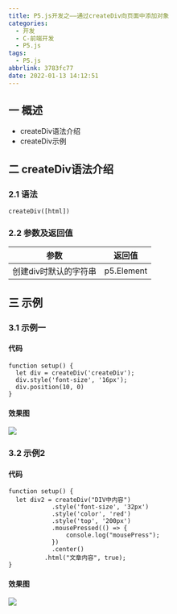 ```yaml
---
title: P5.js开发之——通过createDiv向页面中添加对象
categories:
  - 开发
  - C-前端开发
  - P5.js
tags:
  - P5.js
abbrlink: 3783fc77
date: 2022-01-13 14:12:51
---
```

## 一 概述

* createDiv语法介绍
* createDiv示例

<!--more-->

## 二 createDiv语法介绍

### 2.1 语法

```
createDiv([html])
```

### 2.2 参数及返回值

|         参数          |   返回值   |
| :-------------------: | :--------: |
| 创建div时默认的字符串 | p5.Element |

## 三 示例

### 3.1 示例一

#### 代码

```
function setup() {
  let div = createDiv('createDiv');
  div.style('font-size', '16px');
  div.position(10, 0)
}
```

#### 效果图
![][1]

### 3.2 示例2
#### 代码

```
function setup() {
  let div2 = createDiv("DIV中内容")
            .style('font-size', '32px')
            .style('color', 'red')
            .style('top', '200px')
            .mousePressed(() => {
                console.log("mousePress");
            })
            .center()
          .html("文章内容", true);
}
```

#### 效果图
![][2]



[1]:https://raw.githubusercontent.com/PGzxc/CDN/master/blog-p5js/p5js-creatediv-sample1.png
[2]:https://raw.githubusercontent.com/PGzxc/CDN/master/blog-p5js/p5js-creatediv-sample2.png